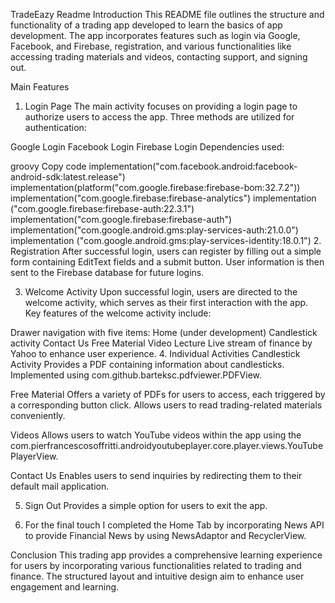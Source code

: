 TradeEazy Readme
Introduction
This README file outlines the structure and functionality of a trading app developed to learn the basics of app development. The app incorporates features such as login via Google, Facebook, and Firebase, registration, and various functionalities like accessing trading materials and videos, contacting support, and signing out.

Main Features
1. Login Page
The main activity focuses on providing a login page to authorize users to access the app. Three methods are utilized for authentication:

Google Login
Facebook Login
Firebase Login
Dependencies used:

groovy
Copy code
implementation("com.facebook.android:facebook-android-sdk:latest.release")
implementation(platform("com.google.firebase:firebase-bom:32.7.2"))
implementation("com.google.firebase:firebase-analytics")
implementation ("com.google.firebase:firebase-auth:22.3.1")
implementation("com.google.firebase:firebase-auth")
implementation("com.google.android.gms:play-services-auth:21.0.0")
implementation ("com.google.android.gms:play-services-identity:18.0.1")
2. Registration
After successful login, users can register by filling out a simple form containing EditText fields and a submit button. User information is then sent to the Firebase database for future logins.

3. Welcome Activity
Upon successful login, users are directed to the welcome activity, which serves as their first interaction with the app. Key features of the welcome activity include:

Drawer navigation with five items:
Home (under development)
Candlestick activity
Contact Us
Free Material
Video Lecture
Live stream of finance by Yahoo to enhance user experience.
4. Individual Activities
Candlestick Activity
Provides a PDF containing information about candlesticks. Implemented using com.github.barteksc.pdfviewer.PDFView.

Free Material
Offers a variety of PDFs for users to access, each triggered by a corresponding button click. Allows users to read trading-related materials conveniently.

Videos
Allows users to watch YouTube videos within the app using the com.pierfrancescosoffritti.androidyoutubeplayer.core.player.views.YouTubePlayerView.

Contact Us
Enables users to send inquiries by redirecting them to their default mail application.

5. Sign Out
Provides a simple option for users to exit the app.

6. For the final touch I completed the Home Tab by incorporating News API to provide Financial News by using NewsAdaptor and RecyclerView.

Conclusion
This trading app provides a comprehensive learning experience for users by incorporating various functionalities related to trading and finance. The structured layout and intuitive design aim to enhance user engagement and learning.
